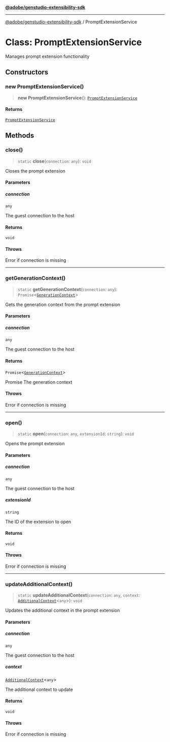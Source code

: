 [**@adobe/genstudio-extensibility-sdk**](../README.md)

***

[@adobe/genstudio-extensibility-sdk](../globals.md) / PromptExtensionService

# Class: PromptExtensionService

Manages prompt extension functionality

## Constructors

### new PromptExtensionService()

> **new PromptExtensionService**(): [`PromptExtensionService`](PromptExtensionService.md)

#### Returns

[`PromptExtensionService`](PromptExtensionService.md)

## Methods

### close()

> `static` **close**(`connection`: `any`): `void`

Closes the prompt extension

#### Parameters

##### connection

`any`

The guest connection to the host

#### Returns

`void`

#### Throws

Error if connection is missing

***

### getGenerationContext()

> `static` **getGenerationContext**(`connection`: `any`): `Promise`\<[`GenerationContext`](../type-aliases/GenerationContext.md)\>

Gets the generation context from the prompt extension

#### Parameters

##### connection

`any`

The guest connection to the host

#### Returns

`Promise`\<[`GenerationContext`](../type-aliases/GenerationContext.md)\>

Promise<GenerationContext> The generation context

#### Throws

Error if connection is missing

***

### open()

> `static` **open**(`connection`: `any`, `extensionId`: `string`): `void`

Opens the prompt extension

#### Parameters

##### connection

`any`

The guest connection to the host

##### extensionId

`string`

The ID of the extension to open

#### Returns

`void`

#### Throws

Error if connection is missing

***

### updateAdditionalContext()

> `static` **updateAdditionalContext**(`connection`: `any`, `context`: [`AdditionalContext`](../type-aliases/AdditionalContext.md)\<`any`\>): `void`

Updates the additional context in the prompt extension

#### Parameters

##### connection

`any`

The guest connection to the host

##### context

[`AdditionalContext`](../type-aliases/AdditionalContext.md)\<`any`\>

The additional context to update

#### Returns

`void`

#### Throws

Error if connection is missing
